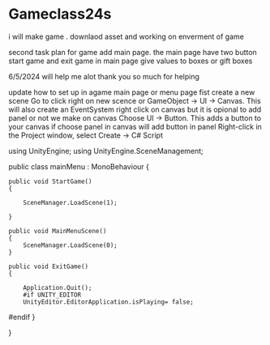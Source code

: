 # Gameclass24s
i will make game . 
downlaod asset
and working on enverment of game 



second task plan for game 
add main page.
the main page have  two button start game and exit game in main page 
give values to boxes or gift boxes


6/5/2024
will help me alot thank you so much for helping

update how  to set up in  agame main page or menu page 
fist  create a new scene
Go to  click right  on new scence  or  GameObject -> UI -> Canvas. This will also create an EventSystem
right click on canvas but it is opional to add panel or not we make on canvas 
Choose UI -> Button. This adds a button to your canvas if choose panel in canvas will add button in panel
Right-click in the Project window, select Create -> C# Script

using UnityEngine;
using UnityEngine.SceneManagement;

public class mainMenu : MonoBehaviour
{

    public void StartGame()
    {

        SceneManager.LoadScene(1);

    }

    public void MainMenuScene()
    {
        SceneManager.LoadScene(0);
    }

    public void ExitGame()
    {

        Application.Quit();
        #if UNITY_EDITOR
        UnityEditor.EditorApplication.isPlaying= false;

#endif
    }


    
}
  

 
